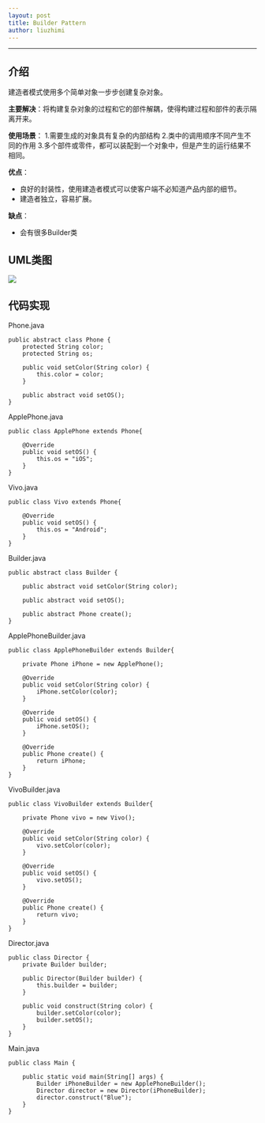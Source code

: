 ```yaml
---
layout: post
title: Builder Pattern
author: liuzhimi
---
```

-----
## 介绍
建造者模式使用多个简单对象一步步创建复杂对象。

**主要解决**：将构建复杂对象的过程和它的部件解耦，使得构建过程和部件的表示隔离开来。

**使用场景**：
1.需要生成的对象具有复杂的内部结构
2.类中的调用顺序不同产生不同的作用
3.多个部件或零件，都可以装配到一个对象中，但是产生的运行结果不相同。

**优点**：
- 良好的封装性，使用建造者模式可以使客户端不必知道产品内部的细节。
- 建造者独立，容易扩展。

**缺点**：
- 会有很多Builder类


## UML类图
![](https://upload-images.jianshu.io/upload_images/11099041-18b8321b64d35ad8.jpg?imageMogr2/auto-orient/strip%7CimageView2/2/w/1240)

## 代码实现
Phone.java
```
public abstract class Phone {
	protected String color;
	protected String os;
	
	public void setColor(String color) {
		this.color = color;
	}
	
	public abstract void setOS();
}

```

ApplePhone.java
```
public class ApplePhone extends Phone{

	@Override
	public void setOS() {
		this.os = "iOS";
	}
}
```

Vivo.java
```
public class Vivo extends Phone{

	@Override
	public void setOS() {
		this.os = "Android";		
	}
}
```

Builder.java
```
public abstract class Builder {
	
	public abstract void setColor(String color);
	
	public abstract void setOS();
	
	public abstract Phone create();
}
```

ApplePhoneBuilder.java
```
public class ApplePhoneBuilder extends Builder{
	
	private Phone iPhone = new ApplePhone();
	
	@Override
	public void setColor(String color) {
		iPhone.setColor(color);
	}

	@Override
	public void setOS() {
		iPhone.setOS();
	}

	@Override
	public Phone create() {
		return iPhone;
	}
}
```

VivoBuilder.java
```
public class VivoBuilder extends Builder{

	private Phone vivo = new Vivo();
	
	@Override
	public void setColor(String color) {
		vivo.setColor(color);
	}

	@Override
	public void setOS() {
		vivo.setOS();
	}

	@Override
	public Phone create() {
		return vivo;
	}
}
```

Director.java
```
public class Director {
	private Builder builder;
	
	public Director(Builder builder) {
		this.builder = builder;
	}
	
	public void construct(String color) {
		builder.setColor(color);
		builder.setOS();
	}
}
```

Main.java
```
public class Main {

	public static void main(String[] args) {
		Builder iPhoneBuilder = new ApplePhoneBuilder();
		Director director = new Director(iPhoneBuilder);
		director.construct("Blue");
	}
}
```


